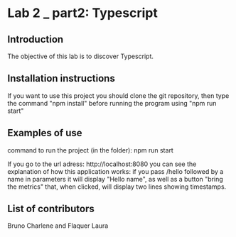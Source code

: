 # Lab 2 _ part2: Typescript

## Introduction

The objective of this lab is to discover Typescript.

## Installation instructions

If you want to use this project you should clone the git repository, then type the command "npm install" before running the program using "npm run start"

## Examples of use

command to run the project (in the folder): 
npm run start

If you go to the url adress: 
http://localhost:8080 you can see the explanation of how this application works: if you pass /hello followed by a name in parameters it will display "Hello name", as well as a button "bring the metrics" that, when clicked, will display two lines showing timestamps.

## List of contributors

Bruno Charlene and Flaquer Laura